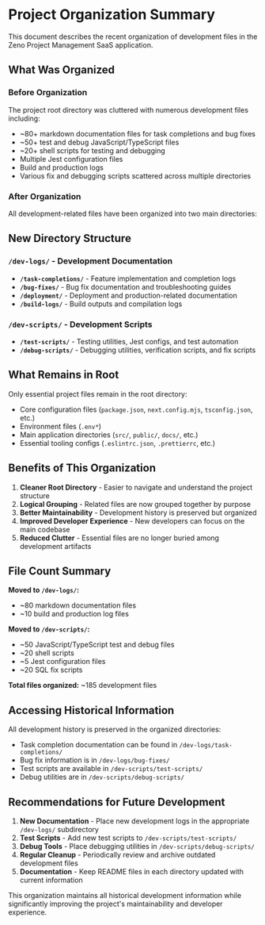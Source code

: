 # Project Organization Summary

This document describes the recent organization of development files in the Zeno Project Management SaaS application.

## What Was Organized

### Before Organization
The project root directory was cluttered with numerous development files including:
- ~80+ markdown documentation files for task completions and bug fixes
- ~50+ test and debug JavaScript/TypeScript files
- ~20+ shell scripts for testing and debugging
- Multiple Jest configuration files
- Build and production logs
- Various fix and debugging scripts scattered across multiple directories

### After Organization

All development-related files have been organized into two main directories:

## New Directory Structure

### `/dev-logs/` - Development Documentation
- **`/task-completions/`** - Feature implementation and completion logs
- **`/bug-fixes/`** - Bug fix documentation and troubleshooting guides  
- **`/deployment/`** - Deployment and production-related documentation
- **`/build-logs/`** - Build outputs and compilation logs

### `/dev-scripts/` - Development Scripts
- **`/test-scripts/`** - Testing utilities, Jest configs, and test automation
- **`/debug-scripts/`** - Debugging utilities, verification scripts, and fix scripts

## What Remains in Root

Only essential project files remain in the root directory:
- Core configuration files (`package.json`, `next.config.mjs`, `tsconfig.json`, etc.)
- Environment files (`.env*`)
- Main application directories (`src/`, `public/`, `docs/`, etc.)
- Essential tooling configs (`.eslintrc.json`, `.prettierrc`, etc.)

## Benefits of This Organization

1. **Cleaner Root Directory** - Easier to navigate and understand the project structure
2. **Logical Grouping** - Related files are now grouped together by purpose
3. **Better Maintainability** - Development history is preserved but organized
4. **Improved Developer Experience** - New developers can focus on the main codebase
5. **Reduced Clutter** - Essential files are no longer buried among development artifacts

## File Count Summary

**Moved to `/dev-logs/`:**
- ~80 markdown documentation files
- ~10 build and production log files

**Moved to `/dev-scripts/`:**
- ~50 JavaScript/TypeScript test and debug files  
- ~20 shell scripts
- ~5 Jest configuration files
- ~20 SQL fix scripts

**Total files organized:** ~185 development files

## Accessing Historical Information

All development history is preserved in the organized directories:
- Task completion documentation can be found in `/dev-logs/task-completions/`
- Bug fix information is in `/dev-logs/bug-fixes/`
- Test scripts are available in `/dev-scripts/test-scripts/`
- Debug utilities are in `/dev-scripts/debug-scripts/`

## Recommendations for Future Development

1. **New Documentation** - Place new development logs in the appropriate `/dev-logs/` subdirectory
2. **Test Scripts** - Add new test scripts to `/dev-scripts/test-scripts/`
3. **Debug Tools** - Place debugging utilities in `/dev-scripts/debug-scripts/`
4. **Regular Cleanup** - Periodically review and archive outdated development files
5. **Documentation** - Keep README files in each directory updated with current information

This organization maintains all historical development information while significantly improving the project's maintainability and developer experience.
